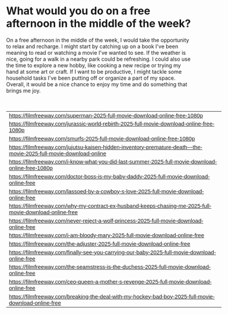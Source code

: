 # What would you do on a free afternoon in the middle of the week?

On a free afternoon in the middle of the week, I would take the opportunity to relax and recharge. I might start by catching up on a book I've been meaning to read or watching a movie I've wanted to see. If the weather is nice, going for a walk in a nearby park could be refreshing. I could also use the time to explore a new hobby, like cooking a new recipe or trying my hand at some art or craft. If I want to be productive, I might tackle some household tasks I've been putting off or organize a part of my space. Overall, it would be a nice chance to enjoy my time and do something that brings me joy.

<p>&nbsp;</p>
<table style="border: none;border-collapse: collapse;width:435pt;" class="fr-table-selection-hover">
    <tbody>
        <tr>
            <td style="color:#0563C1;font-size:15px;font-weight:400;font-style:normal;text-decoration:underline;font-family:Calibri, sans-serif;text-align:general;vertical-align:bottom;border:none;height:15.0pt;width:435pt;"><a href="https://filmfreeway.com/superman-2025-full-movie-download-online-free-1080p">https://filmfreeway.com/superman-2025-full-movie-download-online-free-1080p</a></td>
        </tr>
        <tr>
            <td style="color:#0563C1;font-size:15px;font-weight:400;font-style:normal;text-decoration:underline;font-family:Calibri, sans-serif;text-align:general;vertical-align:bottom;border:none;height:15.0pt;"><a href="https://filmfreeway.com/jurassic-world-rebirth-2025-full-movie-download-online-free-1080p">https://filmfreeway.com/jurassic-world-rebirth-2025-full-movie-download-online-free-1080p</a></td>
        </tr>
        <tr>
            <td style="color:#0563C1;font-size:15px;font-weight:400;font-style:normal;text-decoration:underline;font-family:Calibri, sans-serif;text-align:general;vertical-align:bottom;border:none;height:15.0pt;"><a href="https://filmfreeway.com/smurfs-2025-full-movie-download-online-free-1080p">https://filmfreeway.com/smurfs-2025-full-movie-download-online-free-1080p</a></td>
        </tr>
        <tr>
            <td style="color:#0563C1;font-size:15px;font-weight:400;font-style:normal;text-decoration:underline;font-family:Calibri, sans-serif;text-align:general;vertical-align:bottom;border:none;height:15.0pt;"><a href="https://filmfreeway.com/jujutsu-kaisen-hidden-inventory-premature-death---the-movie-2025-full-movie-download-online">https://filmfreeway.com/jujutsu-kaisen-hidden-inventory-premature-death---the-movie-2025-full-movie-download-online</a></td>
        </tr>
        <tr>
            <td style="color:#0563C1;font-size:15px;font-weight:400;font-style:normal;text-decoration:underline;font-family:Calibri, sans-serif;text-align:general;vertical-align:bottom;border:none;height:15.0pt;"><a href="https://filmfreeway.com/i-know-what-you-did-last-summer-2025-full-movie-download-online-free-1080p">https://filmfreeway.com/i-know-what-you-did-last-summer-2025-full-movie-download-online-free-1080p</a></td>
        </tr>
        <tr>
            <td style="color:#0563C1;font-size:15px;font-weight:400;font-style:normal;text-decoration:underline;font-family:Calibri, sans-serif;text-align:general;vertical-align:bottom;border:none;height:15.0pt;"><a href="https://filmfreeway.com/doctor-boss-is-my-baby-daddy-2025-full-movie-download-online-free">https://filmfreeway.com/doctor-boss-is-my-baby-daddy-2025-full-movie-download-online-free</a></td>
        </tr>
        <tr>
            <td style="color:#0563C1;font-size:15px;font-weight:400;font-style:normal;text-decoration:underline;font-family:Calibri, sans-serif;text-align:general;vertical-align:bottom;border:none;height:15.0pt;"><a href="https://filmfreeway.com/lassoed-by-a-cowboy-s-love-2025-full-movie-download-online-free">https://filmfreeway.com/lassoed-by-a-cowboy-s-love-2025-full-movie-download-online-free</a></td>
        </tr>
        <tr>
            <td style="color:#0563C1;font-size:15px;font-weight:400;font-style:normal;text-decoration:underline;font-family:Calibri, sans-serif;text-align:general;vertical-align:bottom;border:none;height:15.0pt;"><a href="https://filmfreeway.com/why-my-contract-ex-husband-keeps-chasing-me-2025-full-movie-download-online-free">https://filmfreeway.com/why-my-contract-ex-husband-keeps-chasing-me-2025-full-movie-download-online-free</a></td>
        </tr>
        <tr>
            <td style="color:#0563C1;font-size:15px;font-weight:400;font-style:normal;text-decoration:underline;font-family:Calibri, sans-serif;text-align:general;vertical-align:bottom;border:none;height:15.0pt;"><a href="https://filmfreeway.com/never-reject-a-wolf-princess-2025-full-movie-download-online-free">https://filmfreeway.com/never-reject-a-wolf-princess-2025-full-movie-download-online-free</a></td>
        </tr>
        <tr>
            <td style="color:#0563C1;font-size:15px;font-weight:400;font-style:normal;text-decoration:underline;font-family:Calibri, sans-serif;text-align:general;vertical-align:bottom;border:none;height:15.0pt;"><a href="https://filmfreeway.com/i-am-bloody-mary-2025-full-movie-download-online-free">https://filmfreeway.com/i-am-bloody-mary-2025-full-movie-download-online-free</a></td>
        </tr>
        <tr>
            <td style="color:#0563C1;font-size:15px;font-weight:400;font-style:normal;text-decoration:underline;font-family:Calibri, sans-serif;text-align:general;vertical-align:bottom;border:none;height:15.0pt;"><a href="https://filmfreeway.com/the-adjuster-2025-full-movie-download-online-free">https://filmfreeway.com/the-adjuster-2025-full-movie-download-online-free</a></td>
        </tr>
        <tr>
            <td style="color:#0563C1;font-size:15px;font-weight:400;font-style:normal;text-decoration:underline;font-family:Calibri, sans-serif;text-align:general;vertical-align:bottom;border:none;height:15.0pt;"><a href="https://filmfreeway.com/finally-see-you-carrying-our-baby-2025-full-movie-download-online-free">https://filmfreeway.com/finally-see-you-carrying-our-baby-2025-full-movie-download-online-free</a></td>
        </tr>
        <tr>
            <td style="color:#0563C1;font-size:15px;font-weight:400;font-style:normal;text-decoration:underline;font-family:Calibri, sans-serif;text-align:general;vertical-align:bottom;border:none;height:15.0pt;"><a href="https://filmfreeway.com/the-seamstress-is-the-duchess-2025-full-movie-download-online-free">https://filmfreeway.com/the-seamstress-is-the-duchess-2025-full-movie-download-online-free</a></td>
        </tr>
        <tr>
            <td style="color:#0563C1;font-size:15px;font-weight:400;font-style:normal;text-decoration:underline;font-family:Calibri, sans-serif;text-align:general;vertical-align:bottom;border:none;height:15.0pt;"><a href="https://filmfreeway.com/ceo-queen-a-mother-s-revenge-2025-full-movie-download-online-free">https://filmfreeway.com/ceo-queen-a-mother-s-revenge-2025-full-movie-download-online-free</a></td>
        </tr>
        <tr>
            <td style="color:#0563C1;font-size:15px;font-weight:400;font-style:normal;text-decoration:underline;font-family:Calibri, sans-serif;text-align:general;vertical-align:bottom;border:none;height:15.0pt;"><a href="https://filmfreeway.com/breaking-the-deal-with-my-hockey-bad-boy-2025-full-movie-download-online-free">https://filmfreeway.com/breaking-the-deal-with-my-hockey-bad-boy-2025-full-movie-download-online-free</a></td>
        </tr>
    </tbody>
</table>
